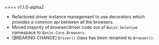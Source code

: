 ==== v1.1.0-alpha2
* Refactored driver instance management to use decorators which provides a common api between all the browsers.
* Moved majority of browser/driver code out of `Basin.Selenium` namespace to `Basin.Core.Browsers`.
* [BREAKING CHANGE] `Driver()` class has been renamed to `Browser()`.


